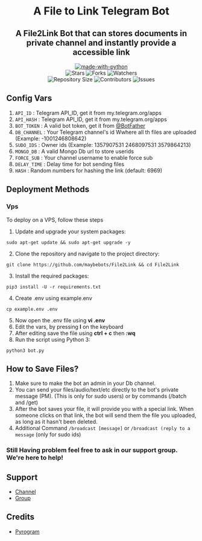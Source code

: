 <h1 align=center>A File to Link Telegram Bot</h1>
<h2 align=center>A File2Link Bot that can stores documents in private channel and instantly provide a accessible link</h2>
<p align="center">
<a href="https://python.org"><img src="http://forthebadge.com/images/badges/made-with-python.svg" alt="made-with-python"></a>
<br>
    <img src="https://img.shields.io/github/stars/MaybeBots/File2Link?style=for-the-badge" alt="Stars">
    <img src="https://img.shields.io/github/forks/MaybeBots/File2Link?style=for-the-badge" alt="Forks">
    <img src="https://img.shields.io/github/watchers/MaybeBots/File2Link?style=for-the-badge" alt="Watchers"> 
<br>
    <img src="https://img.shields.io/github/repo-size/MaybeBots/File2Link?style=for-the-badge" alt="Repository Size">
    <img src="https://img.shields.io/github/contributors/MaybeBots/File2Link?style=for-the-badge" alt="Contributors">
    <img src="https://img.shields.io/github/issues/MaybeBots/File2Link?style=for-the-badge" alt="Issues">
</p>

## Config Vars

1. `API_ID` : Telegram API_ID, get it from my.telegram.org/apps
2. `API_HASH` : Telegram API_ID, get it from my.telegram.org/apps
3. `BOT_TOKEN` : A valid bot token, get it from [@BotFather](https://t.me/BotFather)
4. `DB_CHANNEL` : Your Telegram channel's id Wwhere all th files are uploaded (Example: -1001246808642)
5. `SUDO_IDS` : Owner ids (Example: 1357907531 2468097531 3579864213)
6. `MONGO_DB` : A valid Mongo Db url to store userids
7. `FORCE_SUB` : Your channel username to enable force sub
8. `DELAY_TIME` : Delay time for bot sending files
9. `HASH` : Random numbers for hashing the link (default: 6969)

## Deployment Methods

### Vps

To deploy on a VPS, follow these steps

1. Update and upgrade your system packages:

```
sudo apt-get update && sudo apt-get upgrade -y
```

2. Clone the repository and navigate to the project directory:

```
git clone https://github.com/maybebots/File2Link && cd File2Link
```

3. Install the required packages:

```
pip3 install -U -r requirements.txt
```

4. Create .env using example.env

```
cp example.env .env
```

5. Now open the .env file using **vi .env**
6. Edit the vars, by pressing **I** on the keyboard
7. After editing save the file using **ctrl + c** then **:wq**
8. Run the script using Python 3:

```
python3 bot.py
```

## How to Save Files?

1. Make sure to make the bot an admin in your Db channel.
2. You can send your files/audio/text/etc directly to the bot's private message (PM). (This is only for sudo users)
   or by commands (/batch and /get)
3. After the bot saves your file, it will provide you with a special link. When someone clicks on that link, the bot will send them the file you uploaded, as long as it hasn't been deleted.
4. Additional Command `/broadcast [message]` or `/broadcast (reply to a message` (only for sudo ids)

<h3>Still Having problem feel free to ask in our support group. We're here to help!</h3>

## Support

- [Channel](https://t.me/Maybebots)
- [Group](https://t.me/MaybeBotsSupport)

## Credits

- [Pyrogram](https://github.com/pyrogram/pyrogram)
